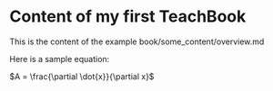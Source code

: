 # Content of my first TeachBook

This is the content of the example book/some_content/overview.md

Here is a sample equation:

$A = \frac{\partial \dot{x}}{\partial x}$



